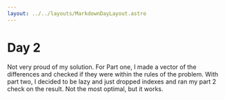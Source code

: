 ```yaml
---
layout: ../../layouts/MarkdownDayLayout.astro
---
```

# Day 2
Not very proud of my solution.
For Part one, I made a vector of the differences and checked if they were within the rules of the problem.
With part two, I decided to be lazy and just dropped indexes and ran my part 2 check on the result.
Not the most optimal, but it works.

